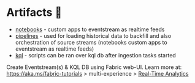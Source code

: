 # Artifacts 📜

- [notebooks](/notebooks) - custom apps to eventstream as realtime feeds
- [pipelines](/pipelines) - used for loading historical data to backfill and also orchestration of source streams (notebooks custom apps to eventstream as realtime feeds)
- [kql](kql) - scripts can be ran over kql db after ingestion tasks started

Create Eventstream(s) & KQL DB using Fabric web-UI. Learn more at: https://aka.ms/fabric-tutorials > multi-experience > [Real-Time Analytics](https://learn.microsoft.com/fabric/real-time-analytics/tutorial-introduction)
